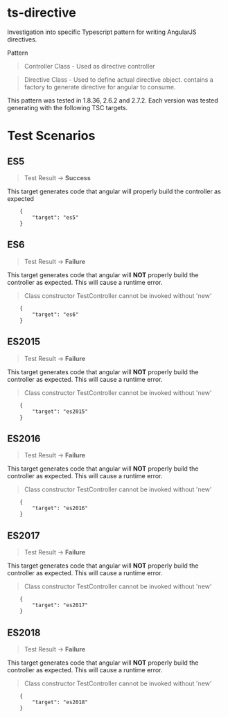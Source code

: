 # ts-directive

Investigation into specific Typescript pattern for writing AngularJS directives.

Pattern

> Controller Class - Used as directive controller

> Directive Class - Used to define actual directive object. contains a factory to generate directive for angular to consume.

This pattern was tested in 1.8.36, 2.6.2 and 2.7.2. Each version was tested generating with the following TSC targets.

# Test Scenarios

## ES5

> Test Result -> **Success**

This target generates code that angular will properly build the controller as expected

        {
            "target": "es5"
        }

## ES6

> Test Result -> **Failure**

This target generates code that angular will **NOT** properly build the controller as expected. This will cause a runtime error.

> Class constructor TestController cannot be invoked without 'new'

        {
            "target": "es6"
        }

## ES2015

> Test Result -> **Failure**

This target generates code that angular will **NOT** properly build the controller as expected. This will cause a runtime error.

> Class constructor TestController cannot be invoked without 'new'

        {
            "target": "es2015"
        }

## ES2016

> Test Result -> **Failure**

This target generates code that angular will **NOT** properly build the controller as expected. This will cause a runtime error.

> Class constructor TestController cannot be invoked without 'new'

        {
            "target": "es2016"
        }

## ES2017

> Test Result -> **Failure**

This target generates code that angular will **NOT** properly build the controller as expected. This will cause a runtime error.

> Class constructor TestController cannot be invoked without 'new'

        {
            "target": "es2017"
        }

## ES2018

> Test Result -> **Failure**

This target generates code that angular will **NOT** properly build the controller as expected. This will cause a runtime error.

> Class constructor TestController cannot be invoked without 'new'

        {
            "target": "es2018"
        }